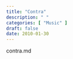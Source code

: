 ```yaml
---
title: "Contra"
description: " "
categories: [ "Music" ]
draft: false
date: 2010-01-30
---
```


contra.md
